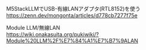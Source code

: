 

M5StackLLMでUSB-有線LANアダプタ(RTL8152)を使う  
https://zenn.dev/mongonta/articles/d778cb7277f75e  

Module LLM/無線LAN   
https://wiki.onakasuita.org/pukiwiki/?Module%20LLM%2F%E7%84%A1%E7%B7%9ALAN  
